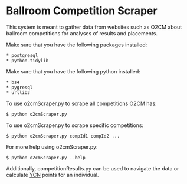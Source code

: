 Ballroom Competition Scraper
======================
This system is meant to gather data from websites such as O2CM about ballroom competitions for analyses of results and placements.

Make sure that you have the following packages installed:

    * postgresql
    * python-tidylib

Make sure that you have the following python installed:

    * bs4
    * pygresql
    * urllib3

To use o2cmScraper.py to scrape all competitions O2CM has:

    $ python o2cmScraper.py

To use o2cmScraper.py to scrape specific competitions:

    $ python o2cmScraper.py compId1 compId2 ...

For more help using o2cmScraper.py:

    $ python o2cmScraper.py --help

Additionally, competitionResults.py can be used to navigate the data or calculate [YCN](http://ballroom.mit.edu/index.php/ycn-proficiency-points/) points for an individual.